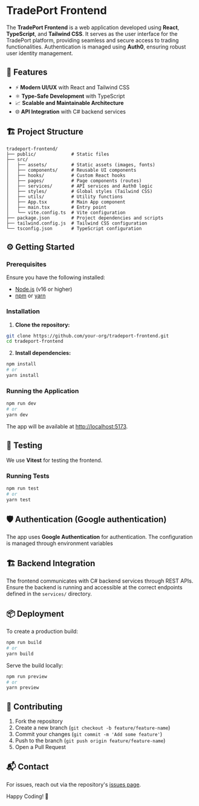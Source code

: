 # TradePort Frontend

The **TradePort Frontend** is a web application developed using **React**, **TypeScript**, and **Tailwind CSS**. It serves as the user interface for the TradePort platform, providing seamless and secure access to trading functionalities. Authentication is managed using **Auth0**, ensuring robust user identity management.

## 🚀 Features
- ⚡ **Modern UI/UX** with React and Tailwind CSS
- ⚛️ **Type-Safe Development** with TypeScript
- 📈 **Scalable and Maintainable Architecture**
- 🌐 **API Integration** with C# backend services

## 🏗️ Project Structure

```
tradeport-frontend/
├── public/             # Static files
├── src/
│   ├── assets/         # Static assets (images, fonts)
│   ├── components/     # Reusable UI components
│   ├── hooks/          # Custom React hooks
│   ├── pages/          # Page components (routes)
│   ├── services/       # API services and Auth0 logic
│   ├── styles/         # Global styles (Tailwind CSS)
│   ├── utils/          # Utility functions
│   ├── App.tsx         # Main App component
│   ├── main.tsx        # Entry point
│   └── vite.config.ts  # Vite configuration
├── package.json        # Project dependencies and scripts
├── tailwind.config.js  # Tailwind CSS configuration
└── tsconfig.json       # TypeScript configuration
```
## ⚙️ Getting Started
### Prerequisites
Ensure you have the following installed:
- [Node.js](https://nodejs.org/en/) (v16 or higher)
- [npm](https://www.npmjs.com/) or [yarn](https://yarnpkg.com/)

### Installation

1. **Clone the repository:**
```bash
git clone https://github.com/your-org/tradeport-frontend.git
cd tradeport-frontend
```
2. **Install dependencies:**
```bash
npm install
# or
yarn install
```

### Running the Application
```bash
npm run dev
# or
yarn dev
```
The app will be available at [http://localhost:5173](http://localhost:5173).

## 🧪 Testing

We use **Vitest** for testing the frontend.

### Running Tests

```bash
npm run test
# or
yarn test
```
## 🛡️ Authentication (Google authentication)
The app uses **Google Authentication** for authentication. The configuration is managed through environment variables
## 🏗️ Backend Integration
The frontend communicates with C# backend services through REST APIs. Ensure the backend is running and accessible at the correct endpoints defined in the `services/` directory.
## 📦 Deployment
To create a production build:
```bash
npm run build
# or
yarn build
```
Serve the build locally:
```bash
npm run preview
# or
yarn preview
```
## 🤝 Contributing
1. Fork the repository
2. Create a new branch (`git checkout -b feature/feature-name`)
3. Commit your changes (`git commit -m 'Add some feature'`)
4. Push to the branch (`git push origin feature/feature-name`)
5. Open a Pull Request

## 📬 Contact
For issues, reach out via the repository's [issues page](https://github.com/your-org/tradeport-frontend/issues).

Happy Coding! 🚀


